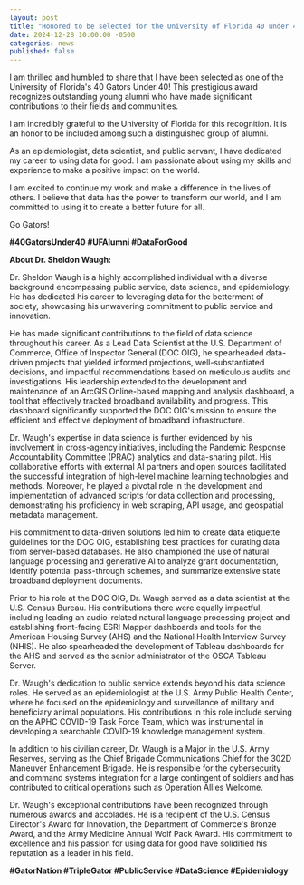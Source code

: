 ```yaml
---
layout: post
title: "Honored to be selected for the University of Florida 40 under 40!"
date: 2024-12-28 10:00:00 -0500
categories: news
published: false 
---
```


I am thrilled and humbled to share that I have been selected as one of the University of Florida's 40 Gators Under 40! This prestigious award recognizes outstanding young alumni who have made significant contributions to their fields and communities.

I am incredibly grateful to the University of Florida for this recognition. It is an honor to be included among such a distinguished group of alumni. 

As an epidemiologist, data scientist, and public servant, I have dedicated my career to using data for good. I am passionate about using my skills and experience to make a positive impact on the world.

I am excited to continue my work and make a difference in the lives of others. I believe that data has the power to transform our world, and I am committed to using it to create a better future for all.

Go Gators!

**#40GatorsUnder40 #UFAlumni #DataForGood**

**About Dr. Sheldon Waugh:**

Dr. Sheldon Waugh is a highly accomplished individual with a diverse background encompassing public service, data science, and epidemiology.  He has dedicated his career to leveraging data for the betterment of society, showcasing his unwavering commitment to public service and innovation.    

He has made significant contributions to the field of data science throughout his career. As a Lead Data Scientist at the U.S. Department of Commerce, Office of Inspector General (DOC OIG), he spearheaded data-driven projects that yielded informed projections, well-substantiated decisions, and impactful recommendations based on meticulous audits and investigations.  His leadership extended to the development and maintenance of an ArcGIS Online-based mapping and analysis dashboard, a tool that effectively tracked broadband availability and progress.  This dashboard significantly supported the DOC OIG's mission to ensure the efficient and effective deployment of broadband infrastructure.    

Dr. Waugh's expertise in data science is further evidenced by his involvement in cross-agency initiatives, including the Pandemic Response Accountability Committee (PRAC) analytics and data-sharing pilot.  His collaborative efforts with external AI partners and open sources facilitated the successful integration of high-level machine learning technologies and methods.  Moreover, he played a pivotal role in the development and implementation of advanced scripts for data collection and processing, demonstrating his proficiency in web scraping, API usage, and geospatial metadata management.    

His commitment to data-driven solutions led him to create data etiquette guidelines for the DOC OIG, establishing best practices for curating data from server-based databases.  He also championed the use of natural language processing and generative AI to analyze grant documentation, identify potential pass-through schemes, and summarize extensive state broadband deployment documents.    

Prior to his role at the DOC OIG, Dr. Waugh served as a data scientist at the U.S. Census Bureau.  His contributions there were equally impactful, including leading an audio-related natural language processing project and establishing front-facing ESRI Mapper dashboards and tools for the American Housing Survey (AHS) and the National Health Interview Survey (NHIS).  He also spearheaded the development of Tableau dashboards for the AHS and served as the senior administrator of the OSCA Tableau Server.    

Dr. Waugh's dedication to public service extends beyond his data science roles. He served as an epidemiologist at the U.S. Army Public Health Center, where he focused on the epidemiology and surveillance of military and beneficiary animal populations.  His contributions in this role include serving on the APHC COVID-19 Task Force Team, which was instrumental in developing a searchable COVID-19 knowledge management system.    

In addition to his civilian career, Dr. Waugh is a Major in the U.S. Army Reserves, serving as the Chief Brigade Communications Chief for the 302D Maneuver Enhancement Brigade.  He is responsible for the cybersecurity and command systems integration for a large contingent of soldiers and has contributed to critical operations such as Operation Allies Welcome.    

Dr. Waugh's exceptional contributions have been recognized through numerous awards and accolades. He is a recipient of the U.S. Census Director's Award for Innovation, the Department of Commerce's Bronze Award, and the Army Medicine Annual Wolf Pack Award.  His commitment to excellence and his passion for using data for good have solidified his reputation as a leader in his field.    

**#GatorNation #TripleGator #PublicService #DataScience #Epidemiology**

